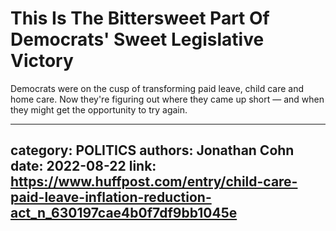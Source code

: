 # This Is The Bittersweet Part Of Democrats' Sweet Legislative Victory

Democrats were on the cusp of transforming paid leave, child care and home care. Now they're figuring out where they came up short — and when they might get the opportunity to try again.

---
category: POLITICS
authors: Jonathan Cohn
date: 2022-08-22
link: https://www.huffpost.com/entry/child-care-paid-leave-inflation-reduction-act_n_630197cae4b0f7df9bb1045e
---
